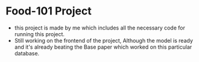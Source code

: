 # Food-101 Project
* this project is made by me which includes all the necessary code for running this project.
* Still working on the frontend of the project, Although the model is ready and it's already beating the Base paper which worked on this particular database.